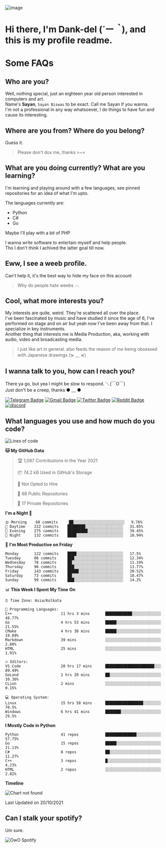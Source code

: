 ![image](https://user-images.githubusercontent.com/63096193/125182844-29f20800-e22f-11eb-8dc9-b0f2d29647bb.png)

# **Hi there, I'm Dank-del (*´ー｀*), and this is my profile readme.**
<!--  [![Profile views](https://gpvc.arturio.dev/dank-del)](https://github.com/dank-del) -->
# Some FAQs

## **Who are you?**

Well, nothing special, just an eighteen year old person interested in computers and art. \
Name's **Sayan**, `Sayan Biswas` to be exact. Call me Sayan if you wanna. \
I'm not a professional in any way whatsoever, I do things to have fun and cause its interesting.

## **Where are you from? Where do you belong?**

Guess it.
> Please don't dox me, thanks >~<

## **What are you doing currently? What are you learning?**

I'm learning and playing around with a few languages, see pinned repositories for an idea of what I'm upto.

The languages currently are:

- Python
- C#
- Go

Maybe I'll play with a bit of PHP

I wanna write software to entertain myself and help people. \
Tho I don't think I achived the latter goal till now.

## **Eww, I see a weeb profile.**

Can't help it, it's the best way to hide my face on this account
> Why do people hate weebs .-.

## **Cool, what more interests you?**

My interests are quite, weird. They're scattered all over the place. \
I've been fascinated by music and have studied it since the age of 6, I've performed on stage and on air but yeah now I've been away from that. I specialize in key instruments. \
Another thing that interests me is Media Production, aka, working with audio, video and broadcasting media.

> I just like art in general. also feeds the reason of me being obsessed with Japanese drawings (⋟ ﹏ ⋞)

## **I wanna talk to you, how can I reach you?**

There ya go, but yea I might be slow to respond. ＼(￣O￣) \
Just don't be a creep, thanks ● ﹏ ●

[![Telegram Badge](https://img.shields.io/badge/-dank_as_fuck-1ca0f1?style=flat-square&logo=telegram&logoColor=white&link=https://t.me/dank_as_fuck)](https://t.me/dank_as_fuck)
[![Gmail Badge](https://img.shields.io/badge/-chizuru@kanojo.tk-c14438?style=flat-square&logo=Gmail&logoColor=white&link=mailto:chizuru@kanojo.tk)](mailto:chizuru@kanojo.tk)
[![Twitter Badge](https://img.shields.io/twitter/follow/TheDankDel?style=social)](https://twitter.com/TheDankDel)
[![Reddit Badge](https://img.shields.io/reddit/user-karma/combined/dank_as_fuck_?style=social)](https://www.reddit.com/user/dank_as_fuck_/)
[![discord](https://discord-md-badge.vercel.app/api/shield/506536929152466945?style=social)](https://discordapp.com/users/506536929152466945)

## **What languages you use and how much do you code?**

<!--START_SECTION:waka-->
![Lines of code](https://img.shields.io/badge/From%20Hello%20World%20I%27ve%20Written-941856%20lines%20of%20code-blue)

**🐱 My GitHub Data** 

> 🏆 1,087 Contributions in the Year 2021
 > 
> 📦 74.2 kB Used in GitHub's Storage 
 > 
> 🚫 Not Opted to Hire
 > 
> 📜 68 Public Repositories 
 > 
> 🔑 17 Private Repositories  
 > 
**I'm a Night 🦉** 

```text
🌞 Morning    68 commits     ██░░░░░░░░░░░░░░░░░░░░░░░   9.76% 
🌆 Daytime    222 commits    ████████░░░░░░░░░░░░░░░░░   31.85% 
🌃 Evening    275 commits    █████████░░░░░░░░░░░░░░░░   39.45% 
🌙 Night      132 commits    ████░░░░░░░░░░░░░░░░░░░░░   18.94%

```
📅 **I'm Most Productive on Friday** 

```text
Monday       122 commits    ████░░░░░░░░░░░░░░░░░░░░░   17.5% 
Tuesday      86 commits     ███░░░░░░░░░░░░░░░░░░░░░░   12.34% 
Wednesday    78 commits     ██░░░░░░░░░░░░░░░░░░░░░░░   11.19% 
Thursday     96 commits     ███░░░░░░░░░░░░░░░░░░░░░░   13.77% 
Friday       143 commits    █████░░░░░░░░░░░░░░░░░░░░   20.52% 
Saturday     73 commits     ██░░░░░░░░░░░░░░░░░░░░░░░   10.47% 
Sunday       99 commits     ███░░░░░░░░░░░░░░░░░░░░░░   14.2%

```


📊 **This Week I Spent My Time On** 

```text
⌚︎ Time Zone: Asia/Kolkata

💬 Programming Languages: 
C++                      11 hrs 3 mins       ████████████░░░░░░░░░░░░░   48.77% 
Go                       4 hrs 53 mins       █████░░░░░░░░░░░░░░░░░░░░   21.55% 
CMake                    4 hrs 30 mins       █████░░░░░░░░░░░░░░░░░░░░   19.89% 
Markdown                 39 mins             ░░░░░░░░░░░░░░░░░░░░░░░░░   2.88% 
HTML                     25 mins             ░░░░░░░░░░░░░░░░░░░░░░░░░   1.91%

🔥 Editors: 
VS Code                  20 hrs 17 mins      ██████████████████████░░░   89.49% 
GoLand                   2 hrs 20 mins       ██░░░░░░░░░░░░░░░░░░░░░░░   10.36% 
CLion                    2 mins              ░░░░░░░░░░░░░░░░░░░░░░░░░   0.15%

💻 Operating System: 
Linux                    15 hrs 58 mins      █████████████████░░░░░░░░   70.5% 
Windows                  6 hrs 41 mins       ███████░░░░░░░░░░░░░░░░░░   29.5%

```

**I Mostly Code in Python** 

```text
Python                   41 repos            ██████████████░░░░░░░░░░░   57.75% 
Go                       15 repos            █████░░░░░░░░░░░░░░░░░░░░   21.13% 
C#                       8 repos             ██░░░░░░░░░░░░░░░░░░░░░░░   11.27% 
C++                      3 repos             █░░░░░░░░░░░░░░░░░░░░░░░░   4.23% 
HTML                     2 repos             ░░░░░░░░░░░░░░░░░░░░░░░░░   2.82%

```


**Timeline**

![Chart not found](https://raw.githubusercontent.com/Dank-del/Dank-del/main/charts/bar_graph.png) 


 Last Updated on 20/10/2021
<!--END_SECTION:waka-->

## **Can I stalk your spotify?**

Um sure.

![OwO Spotify](https://spotify-recently-played-readme.vercel.app/api?user=31fdrsslnr7nvq4ytqwtw7c4rxfm&count=5)
